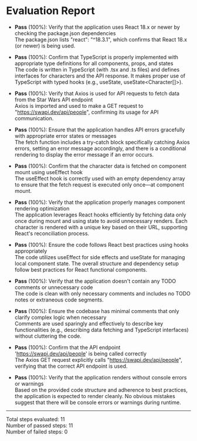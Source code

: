 # Evaluation Report

- **Pass** (100%): Verify that the application uses React 18.x or newer by checking the package.json dependencies  
  The package.json lists "react": "^18.3.1", which confirms that React 18.x (or newer) is being used.

- **Pass** (100%): Confirm that TypeScript is properly implemented with appropriate type definitions for all components, props, and states  
  The code is written in TypeScript (with .tsx and .ts files) and defines interfaces for characters and the API response. It makes proper use of TypeScript with typed hooks (e.g., useState<boolean>, useState<Character[]>). 

- **Pass** (100%): Verify that Axios is used for API requests to fetch data from the Star Wars API endpoint  
  Axios is imported and used to make a GET request to "https://swapi.dev/api/people", confirming its usage for API communication.

- **Pass** (100%): Ensure that the application handles API errors gracefully with appropriate error states or messages  
  The fetch function includes a try-catch block specifically catching Axios errors, setting an error message accordingly, and there is a conditional rendering to display the error message if an error occurs.

- **Pass** (100%): Confirm that the character data is fetched on component mount using useEffect hook  
  The useEffect hook is correctly used with an empty dependency array to ensure that the fetch request is executed only once—at component mount.

- **Pass** (100%): Verify that the application properly manages component rendering optimization  
  The application leverages React hooks efficiently by fetching data only once during mount and using state to avoid unnecessary renders. Each character is rendered with a unique key based on their URL, supporting React's reconciliation process.

- **Pass** (100%): Ensure the code follows React best practices using hooks appropriately  
  The code utilizes useEffect for side effects and useState for managing local component state. The overall structure and dependency setup follow best practices for React functional components.

- **Pass** (100%): Verify that the application doesn't contain any TODO comments or unnecessary code  
  The code is clean with only necessary comments and includes no TODO notes or extraneous code segments.

- **Pass** (100%): Ensure the codebase has minimal comments that only clarify complex logic when necessary  
  Comments are used sparingly and effectively to describe key functionalities (e.g., describing data fetching and TypeScript interfaces) without cluttering the code.

- **Pass** (100%): Confirm that the API endpoint 'https://swapi.dev/api/people' is being called correctly  
  The Axios GET request explicitly calls "https://swapi.dev/api/people", verifying that the correct API endpoint is used.

- **Pass** (100%): Verify that the application renders without console errors or warnings  
  Based on the provided code structure and adherence to best practices, the application is expected to render cleanly. No obvious mistakes suggest that there will be console errors or warnings during runtime.

---

Total steps evaluated: 11  
Number of passed steps: 11  
Number of failed steps: 0